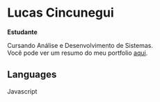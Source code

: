 # Lucas Cincunegui

**Estudante**

Cursando Análise e Desenvolvimento de Sistemas.  
Você pode ver um resumo do meu portfolio [<ins>aqui</ins>](https://meu-curriculo-plum.vercel.app/).

## Languages

Javascript
<!--
**lucascincunegui/lucascincunegui** is a ✨ _special_ ✨ repository because its `README.md` (this file) appears on your GitHub profile.

Here are some ideas to get you started:

- 🔭 I’m currently working on ...
- 🌱 I’m currently learning ...
- 👯 I’m looking to collaborate on ...
- 🤔 I’m looking for help with ...
- 💬 Ask me about ...
- 📫 How to reach me: ...
- 😄 Pronouns: ...
- ⚡ Fun fact: ...
-->
